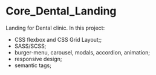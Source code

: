 # Core_Dental_Landing
Landing for Dental clinic. In this project:

- CSS flexbox and CSS Grid Layout;; 
- SASS/SCSS;
- burger-menu, carousel, modals, accordion, animation;
- responsive design;
- semantic tags;
